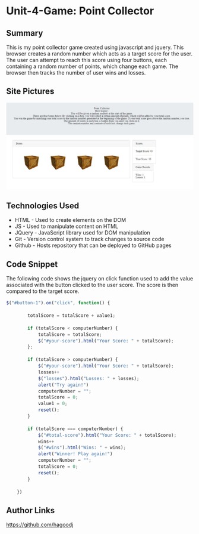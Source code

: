 # Unit-4-Game: Point Collector

## Summary
This is my point collector game created using javascript and jquery. This browser creates a random number which acts as a target score for the user. The user can attempt to reach this score using four buttons, each containing a random number of points, which change each game. The browser then tracks the number of user wins and losses. 

## Site Pictures
![Site](./assets/images/unit-4-game.JPG)

## Technologies Used 
- HTML - Used to create elements on the DOM
- JS - Used to manipulate content on HTML
- JQuery - JavaScript library used for DOM manipulation
- Git - Version control system to track changes to source code
- Github - Hosts repository that can be deployed to GitHub pages

## Code Snippet
The following code shows the jquery on click function used to add the value associated with the button clicked to the user score. The score is then compared to the target score.
```js
$("#button-1").on("click", function() {

        totalScore = totalScore + value1;

        if (totalScore < computerNumber) {
            totalScore = totalScore;
            $("#your-score").html("Your Score: " + totalScore);       
        };

        if (totalScore > computerNumber) {
            $("#your-score").html("Your Score: " + totalScore);
            losses++
            $("losses").html("Losses: " + losses);
            alert("Try again!")
            computerNumber = "";
            totalScore = 0;
            value1 = 0;
            reset();
        }

        if (totalScore === computerNumber) {
            $("#total-score").html("Your Score: " + totalScore);
            wins++
            $("#wins").html("Wins: " + wins);
            alert("Winner! Play again!")
            computerNumber = "";
            totalScore = 0;
            reset();
        }

    })
```

## Author Links
https://github.com/hagoodj